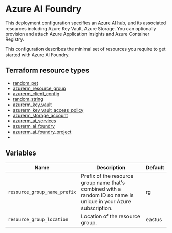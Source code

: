 # Azure AI Foundry

This deployment configuration specifies an [Azure AI hub](https://learn.microsoft.com/en-us/azure/ai-studio/concepts/ai-resources), and its associated resources including Azure Key Vault, Azure Storage. You can optionally provision and attach Azure Application Insights and Azure Container Registry.

This configuration describes the minimal set of resources you require to get started with Azure AI Foundry.

## Terraform resource types

- [random_pet](https://registry.terraform.io/providers/hashicorp/random/latest/docs/resources/pet)
- [azurerm_resource_group](https://registry.terraform.io/providers/hashicorp/azurerm/latest/docs/resources/resource_group)
- [azurerm_client_config](https://registry.terraform.io/providers/hashicorp/azurerm/latest/docs/data-sources/client_config)
- [random_string](https://registry.terraform.io/providers/hashicorp/random/latest/docs/resources/string)
- [azurerm_key_vault](https://registry.terraform.io/providers/hashicorp/azurerm/latest/docs/resources/key_vault)
- [azurerm_key_vault_access_policy](https://registry.terraform.io/providers/hashicorp/azurerm/latest/docs/resources/key_vault_access_policy)
- [azurerm_storage_account](https://registry.terraform.io/providers/hashicorp/azurerm/latest/docs/resources/storage_account)
- [azurerm_ai_services](https://registry.terraform.io/providers/hashicorp/azurerm/latest/docs/resources/ai_services)
- [azurerm_ai_foundry](https://registry.terraform.io/providers/hashicorp/azurerm/latest/docs/resources/ai_foundry)
- [azurerm_ai_foundry_project](https://registry.terraform.io/providers/hashicorp/azurerm/latest/docs/resources/ai_foundry_project)
- 
## Variables

| Name | Description | Default |
| ---- | ----------- | ------- |
| `resource_group_name_prefix` | Prefix of the resource group name that's combined with a random ID so name is unique in your Azure subscription. | rg |
| `resource_group_location` | Location of the resource group. | eastus |
